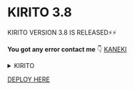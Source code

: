 # KIRITO 3.8
 KIRITO VERSION 3.8 IS RELEASED⚡⚡ 

**You got any error contact me** 👇
[KANEKI ](https://t.me/ken_kenaki)

<details>
<summary> KIRITO </summary>
<img src="https://telegra.ph/file/ea47d6949c36e59d9f697.jpg" />
</details>

[DEPLOY HERE](https://dashboard.heroku.com/new?button-url=https%3A%2F%2Fgithub.com%2Flegendxop%2FLEGEND-X&template=https%3A%2F%2Fgithub.com%2Flegendxop%2FLEGEND-X)
</details>



